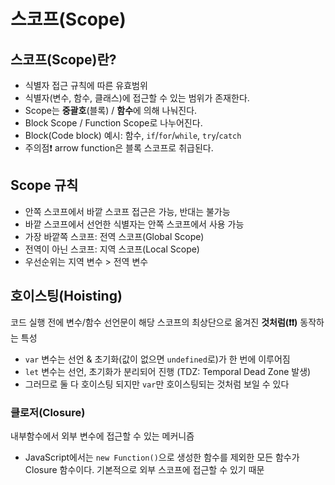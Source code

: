 # 스코프(Scope)

## 스코프(Scope)란?

- 식별자 접근 규칙에 따른 유효범위
- 식별자(변수, 함수, 클래스)에 접근할 수 있는 범위가 존재한다.
- Scope는 **중괄호**(블록) / **함수**에 의해 나눠진다.
- Block Scope / Function Scope로 나누어진다.
- Block(Code block) 예시: 함수, `if`/`for`/`while`, `try`/`catch`
- 주의점❗ arrow function은 블록 스코프로 취급된다.

## Scope 규칙

- 안쪽 스코프에서 바깥 스코프 접근은 가능, 반대는 불가능
- 바깥 스코프에서 선언한 식별자는 안쪽 스코프에서 사용 가능
- 가장 바깥쪽 스코프: 전역 스코프(Global Scope)
- 전역이 아닌 스코프: 지역 스코프(Local Scope)
- 우선순위는 지역 변수 > 전역 변수

## 호이스팅(Hoisting)

코드 실행 전에 변수/함수 선언문이 해당 스코프의 최상단으로 옮겨진 **것처럼(❗❗)** 동작하는 특성

- `var` 변수는 선언 & 초기화(값이 없으면 `undefined`로)가 한 번에 이루어짐
- `let` 변수는 선언, 초기화가 분리되어 진행 (TDZ: Temporal Dead Zone 발생)
- 그러므로 둘 다 호이스팅 되지만 `var`만 호이스팅되는 것처럼 보일 수 있다

### 클로저(Closure)

내부함수에서 외부 변수에 접근할 수 있는 메커니즘

- JavaScript에서는 `new Function()`으로 생성한 함수를 제외한 모든 함수가 Closure 함수이다. 기본적으로 외부 스코프에 접근할 수 있기 때문
